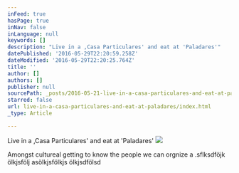 ```yaml
---
inFeed: true
hasPage: true
inNav: false
inLanguage: null
keywords: []
description: "Live in a ,Casa Particulares' and eat at 'Paladares'"
datePublished: '2016-05-29T22:20:59.258Z'
dateModified: '2016-05-29T22:20:25.764Z'
title: ''
author: []
authors: []
publisher: null
sourcePath: _posts/2016-05-21-live-in-a-casa-particulares-and-eat-at-paladares.md
starred: false
url: live-in-a-casa-particulares-and-eat-at-paladares/index.html
_type: Article

---
```

Live in a ,Casa Particulares' and eat at 'Paladares'
![](https://the-grid-user-content.s3-us-west-2.amazonaws.com/a1da228c-2c15-48d5-b9e4-666dee0e8215.jpg)

Amongst cultureal getting to know the people we can orgnize a .sflksdföjk ölkjsfölj asölkjsfölkjs ölkjsdfölsd